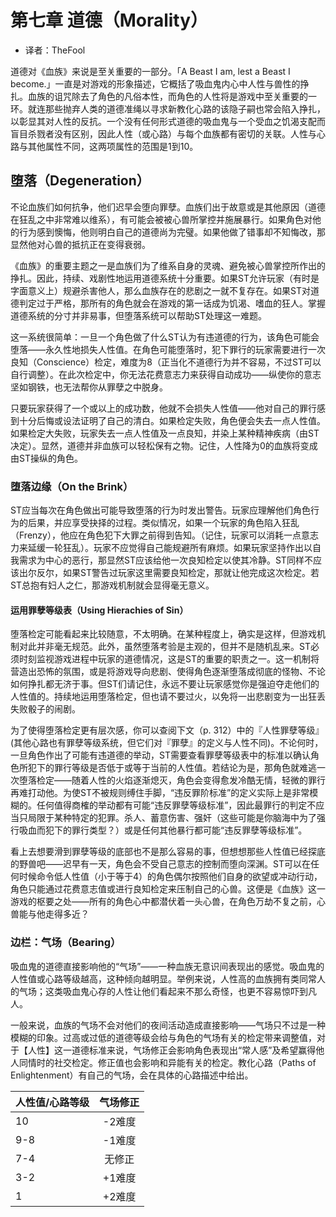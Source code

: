 # 第七章 道德（Morality）

- 译者：TheFool

道德对《血族》来说是至关重要的一部分。「A Beast I am, lest a Beast I become.」一直是对游戏的形象描述，它概括了吸血鬼内心中人性与兽性的挣扎。血族的诅咒除去了角色的凡俗本性，而角色的人性将是游戏中至关重要的一环。就连那些抛弃人类的道德准绳以寻求新教化心路的该隐子嗣也常会陷入挣扎，以彰显其对人性的反抗。一个没有任何形式道德的吸血鬼与一个受血之饥渴支配而盲目杀戮者没有区别，因此人性（或心路）与每个血族都有密切的关联。人性与心路与其他属性不同，这两项属性的范围是1到10。

## 堕落（Degeneration）

不论血族们如何抗争，他们迟早会堕向罪孽。血族们出于故意或是其他原因（道德在狂乱之中非常难以维系），有可能会被被心兽所掌控并施展暴行。如果角色对他的行为感到懊悔，他则明白自己的道德尚为完璧。如果他做了错事却不知悔改，那显然他对心兽的抵抗正在变得衰弱。

《血族》的重要主题之一是血族们为了维系自身的灵魂、避免被心兽掌控所作出的挣扎。因此，持续、戏剧性地运用道德系统十分重要。如果ST允许玩家（有时是字面意义上）规避杀害他人，那么血族存在的悲剧之一就不复存在。如果ST对道德判定过于严格，那所有的角色就会在游戏的第一话成为饥渴、嗜血的狂人。掌握道德系统的分寸并非易事，但堕落系统可以帮助ST处理这一难题。

这一系统很简单：一旦一个角色做了什么ST认为有违道德的行为，该角色可能会堕落——永久性地损失人性值。在角色可能堕落时，犯下罪行的玩家需要进行一次良知（Conscience）检定，难度为8（正当化不道德行为并不容易，不过ST可以自行调整）。在此次检定中，你无法花费意志力来获得自动成功——纵使你的意志坚如钢铁，也无法帮你从罪孽之中脱身。

只要玩家获得了一个或以上的成功数，他就不会损失人性值——他对自己的罪行感到十分后悔或设法证明了自己的清白。如果检定失败，角色便会失去一点人性值。如果检定大失败，玩家失去一点人性值及一点良知，并染上某种精神疾病（由ST决定）。显然，道德并非血族可以轻松保有之物。记住，人性降为0的血族将变成由ST操纵的角色。

### 堕落边缘（On the Brink）

ST应当每次在角色做出可能导致堕落的行为时发出警告。玩家应理解他们角色行为的后果，并应享受抉择的过程。类似情况，如果一个玩家的角色陷入狂乱（Frenzy），他应在角色犯下大罪之前得到告知。（记住，玩家可以消耗一点意志力来延缓一轮狂乱）。玩家不应觉得自己能规避所有麻烦。如果玩家坚持作出以自我需求为中心的恶行，那显然ST应该给他一次良知检定以使其冷静。ST同样不应该出尔反尔，如果ST警告过玩家这里需要良知检定，那就让他完成这次检定。若ST总抱有妇人之仁，那游戏机制就会显得毫无意义。

#### 运用罪孽等级表（Using Hierachies of Sin）

堕落检定可能看起来比较随意，不太明确。在某种程度上，确实是这样，但游戏机制对此并非毫无规范。此外，虽然堕落考验是主观的，但并不是随机乱来。ST必须时刻监视游戏进程中玩家的道德情况，这是ST的重要的职责之一。这一机制将营造出恐怖的氛围，或是将游戏导向悲剧、使得角色逐渐堕落成彻底的怪物、不论如何挣扎都无济于事。但ST们请记住，永远不要让玩家感觉你是强迫夺走他们的人性值的。持续地运用堕落检定，但也请不要过火，以免将一出悲剧变为一出狂丢失败骰子的闹剧。

为了使得堕落检定更有层次感，你可以查阅下文（p. 312）中的『人性罪孽等级』(其他心路也有罪孽等级系统，但它们对『罪孽』的定义与人性不同)。不论何时，一旦角色作出了可能有违道德的举动，ST需要查看罪孽等级表中的标准以确认角色所犯下的罪行等级是否低于或等于当前的人性值。若结论为是，那角色就难逃一次堕落检定——随着人性的火焰逐渐熄灭，角色会变得愈发冷酷无情，轻微的罪行再难打动他。为使ST不被规则缚住手脚，“违反罪阶标准”的定义实际上是非常模糊的。任何值得商榷的举动都有可能“违反罪孽等级标准”，因此最罪行的判定不应当只局限于某种特定的犯罪。杀人、蓄意伤害、强奸（这些可能是你脑海中为了强行吸血而犯下的罪行类型？）或是任何其他暴行都可能“违反罪孽等级标准”。

看上去想要滑到罪孽等级的底部也不是那么容易的事，但想想那些人性值已经探底的野兽吧——迟早有一天，角色会不受自己意志的控制而堕向深渊。ST可以在任何时候命令低人性值（小于等于4）的角色偶尔按照他们自身的欲望或冲动行动，角色只能通过花费意志值或进行良知检定来压制自己的心兽。这便是《血族》这一游戏的枢要之处——所有的角色心中都潜伏着一头心兽，在角色万劫不复之前，心兽能与他走得多近？

### 边栏：气场（Bearing）

吸血鬼的道德直接影响他的“气场”——一种血族无意识间表现出的感觉。吸血鬼的人性值或心路等级越高，这种倾向越明显。举例来说，人性高的血族拥有类同常人的气场；这类吸血鬼心存的人性让他们看起来不那么奇怪，也更不容易惊吓到凡人。

一般来说，血族的气场不会对他们的夜间活动造成直接影响——气场只不过是一种模糊的印象。过高或过低的道德等级会给与角色的气场有关的检定带来调整值，对于【人性】这一道德标准来说，气场修正会影响角色表现出“常人感”及希望赢得他人同情时的社交检定。修正值也会影响和异能有关的检定。教化心路（Paths of Enlightenment）有自己的气场，会在具体的心路描述中给出。

| 人性值/心路等级 | 气场修正 |
| -------- | :--: |
| 10       | -2难度 |
| 9-8      | -1难度 |
| 7-4      | 无修正  |
| 3-2      | +1难度 |
| 1        | +2难度 |

